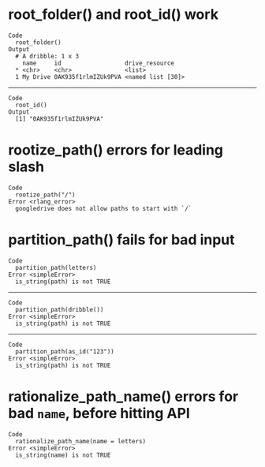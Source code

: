 # root_folder() and root_id() work

    Code
      root_folder()
    Output
      # A dribble: 1 x 3
        name     id                  drive_resource   
      * <chr>    <chr>               <list>           
      1 My Drive 0AK935f1rlmIZUk9PVA <named list [30]>

---

    Code
      root_id()
    Output
      [1] "0AK935f1rlmIZUk9PVA"

# rootize_path() errors for leading slash

    Code
      rootize_path("/")
    Error <rlang_error>
      googledrive does not allow paths to start with `/`

# partition_path() fails for bad input

    Code
      partition_path(letters)
    Error <simpleError>
      is_string(path) is not TRUE

---

    Code
      partition_path(dribble())
    Error <simpleError>
      is_string(path) is not TRUE

---

    Code
      partition_path(as_id("123"))
    Error <simpleError>
      is_string(path) is not TRUE

# rationalize_path_name() errors for bad `name`, before hitting API

    Code
      rationalize_path_name(name = letters)
    Error <simpleError>
      is_string(name) is not TRUE

